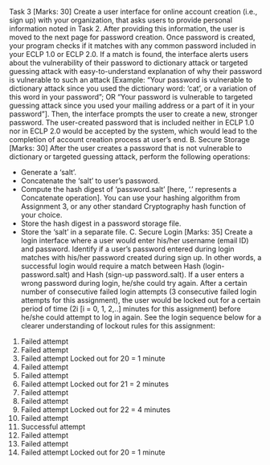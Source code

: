 Task 3 [Marks: 30]
Create a user interface for online account creation (i.e., sign up) with your organization, that
asks users to provide personal information noted in Task 2. After providing this information, the
user is moved to the next page for password creation.
Once password is created, your program checks if it matches with any common password
included in your ECLP 1.0 or ECLP 2.0. If a match is found, the interface alerts users about the
vulnerability of their password to dictionary attack or targeted guessing attack with
easy-to-understand explanation of why their password is vulnerable to such an attack [Example:
“Your password is vulnerable to dictionary attack since you used the dictionary word: ‘cat’, or a
variation of this word in your password”; OR “Your password is vulnerable to targeted guessing
attack since you used your mailing address or a part of it in your password”]. Then, the interface
prompts the user to create a new, stronger password.
The user-created password that is included neither in ECLP 1.0 nor in ECLP 2.0 would be
accepted by the system, which would lead to the completion of account creation process at
user’s end.
B. Secure Storage [Marks: 30]
After the user creates a password that is not vulnerable to dictionary or targeted guessing
attack, perform the following operations:
- Generate a ‘salt’.
- Concatenate the ‘salt’ to user’s password.
- Compute the hash digest of ‘password.salt’ [here, ‘.’ represents a Concatenate operation]. You
can use your hashing algorithm from Assignment 3, or any other standard Cryptography hash
function of your choice.
- Store the hash digest in a password storage file.
- Store the ‘salt’ in a separate file.
C. Secure Login [Marks: 35]
Create a login interface where a user would enter his/her username (email ID) and password.
Identify if a user’s password entered during login matches with his/her password created during
sign up. In other words, a successful login would require a match between Hash
(login-password.salt) and Hash (sign-up password.salt).
If a user enters a wrong password during login, he/she could try again. After a certain number of
consecutive failed login attempts (3 consecutive failed login attempts for this assignment), the
user would be locked out for a certain period of time (2i [i = 0, 1, 2,..] minutes for this
assignment) before he/she could attempt to log in again. See the login sequence below for a
clearer understanding of lockout rules for this assignment:
1. Failed attempt
2. Failed attempt
3. Failed attempt
Locked out for 20 = 1 minute
4. Failed attempt
5. Failed attempt
6. Failed attempt
Locked out for 21 = 2 minutes
7. Failed attempt
8. Failed attempt
9. Failed attempt
Locked out for 22 = 4 minutes
10. Failed attempt
11. Successful attempt
12. Failed attempt
13. Failed attempt
14. Failed attempt
Locked out for 20 = 1 minute